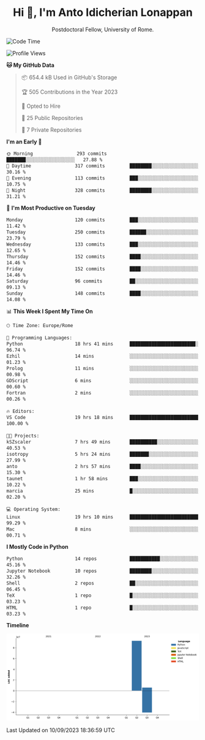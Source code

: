 
<h1 align="center">Hi 👋, I'm Anto Idicherian Lonappan</h1>
<p align="center">Postdoctoral Fellow, University of Rome. </p>


<!--START_SECTION:waka-->
![Code Time](http://img.shields.io/badge/Code%20Time-444%20hrs%2024%20mins-blue)

![Profile Views](http://img.shields.io/badge/Profile%20Views-4-blue)

**🐱 My GitHub Data** 

> 📦 654.4 kB Used in GitHub's Storage 
 > 
> 🏆 505 Contributions in the Year 2023
 > 
> 💼 Opted to Hire
 > 
> 📜 25 Public Repositories 
 > 
> 🔑 7 Private Repositories 
 > 
**I'm an Early 🐤** 

```text
🌞 Morning                293 commits         ███████░░░░░░░░░░░░░░░░░░   27.88 % 
🌆 Daytime                317 commits         ████████░░░░░░░░░░░░░░░░░   30.16 % 
🌃 Evening                113 commits         ███░░░░░░░░░░░░░░░░░░░░░░   10.75 % 
🌙 Night                  328 commits         ████████░░░░░░░░░░░░░░░░░   31.21 % 
```
📅 **I'm Most Productive on Tuesday** 

```text
Monday                   120 commits         ███░░░░░░░░░░░░░░░░░░░░░░   11.42 % 
Tuesday                  250 commits         ██████░░░░░░░░░░░░░░░░░░░   23.79 % 
Wednesday                133 commits         ███░░░░░░░░░░░░░░░░░░░░░░   12.65 % 
Thursday                 152 commits         ████░░░░░░░░░░░░░░░░░░░░░   14.46 % 
Friday                   152 commits         ████░░░░░░░░░░░░░░░░░░░░░   14.46 % 
Saturday                 96 commits          ██░░░░░░░░░░░░░░░░░░░░░░░   09.13 % 
Sunday                   148 commits         ████░░░░░░░░░░░░░░░░░░░░░   14.08 % 
```


📊 **This Week I Spent My Time On** 

```text
🕑︎ Time Zone: Europe/Rome

💬 Programming Languages: 
Python                   18 hrs 41 mins      ████████████████████████░   96.74 % 
Ezhil                    14 mins             ░░░░░░░░░░░░░░░░░░░░░░░░░   01.23 % 
Prolog                   11 mins             ░░░░░░░░░░░░░░░░░░░░░░░░░   00.98 % 
GDScript                 6 mins              ░░░░░░░░░░░░░░░░░░░░░░░░░   00.60 % 
Fortran                  2 mins              ░░░░░░░░░░░░░░░░░░░░░░░░░   00.26 % 

🔥 Editors: 
VS Code                  19 hrs 18 mins      █████████████████████████   100.00 % 

🐱‍💻 Projects: 
kSZscaler                7 hrs 49 mins       ██████████░░░░░░░░░░░░░░░   40.53 % 
isotropy                 5 hrs 24 mins       ███████░░░░░░░░░░░░░░░░░░   27.99 % 
anto                     2 hrs 57 mins       ████░░░░░░░░░░░░░░░░░░░░░   15.30 % 
taunet                   1 hr 58 mins        ███░░░░░░░░░░░░░░░░░░░░░░   10.22 % 
marcia                   25 mins             █░░░░░░░░░░░░░░░░░░░░░░░░   02.20 % 

💻 Operating System: 
Linux                    19 hrs 10 mins      █████████████████████████   99.29 % 
Mac                      8 mins              ░░░░░░░░░░░░░░░░░░░░░░░░░   00.71 % 
```

**I Mostly Code in Python** 

```text
Python                   14 repos            ███████████░░░░░░░░░░░░░░   45.16 % 
Jupyter Notebook         10 repos            ████████░░░░░░░░░░░░░░░░░   32.26 % 
Shell                    2 repos             ██░░░░░░░░░░░░░░░░░░░░░░░   06.45 % 
TeX                      1 repo              █░░░░░░░░░░░░░░░░░░░░░░░░   03.23 % 
HTML                     1 repo              █░░░░░░░░░░░░░░░░░░░░░░░░   03.23 % 
```



**Timeline**

![Lines of Code chart](https://raw.githubusercontent.com/antolonappan/antolonappan/main/assets/bar_graph.png)


 Last Updated on 10/09/2023 18:36:59 UTC
<!--END_SECTION:waka-->
